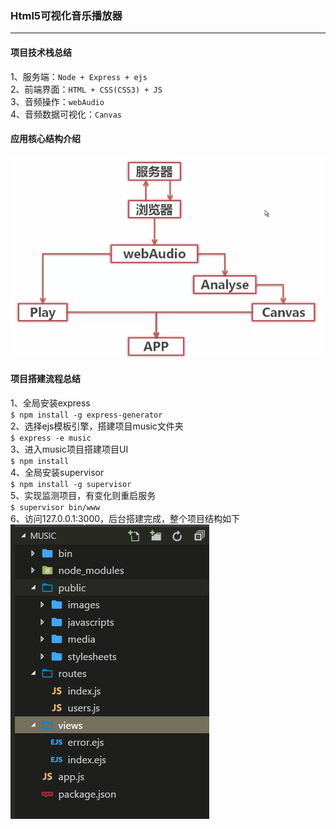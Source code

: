 ### Html5可视化音乐播放器
----------
#### 项目技术栈总结
1、服务端：`Node + Express + ejs` <br>
2、前端界面：`HTML + CSS(CSS3) + JS`  <br>
3、音频操作：`webAudio` <br>
4、音频数据可视化：`Canvas`<br>
#### 应用核心结构介绍<br>
![](https://github.com/GiserDeveloper/HTML5_music/raw/master/public/media/680d34b3-f14f-4ad5-b526-43718111b979.png) <br>
#### 项目搭建流程总结<br>
1、全局安装express  <br>
`$ npm install -g express-generator`  <br>
2、选择ejs模板引擎，搭建项目music文件夹  <br>
`$ express -e music`  <br>
3、进入music项目搭建项目UI<br>
`$ npm install`<br>
4、全局安装supervisor<br>
`$ npm install -g supervisor` <br>
5、实现监测项目，有变化则重启服务<br>
`$ supervisor bin/www`<br>
6、访问127.0.0.1:3000，后台搭建完成，整个项目结构如下<br>
![Alt text](https://github.com/GiserDeveloper/HTML5_music/raw/master/public/media/fb8d0d7a-e6d0-4f8b-a9ab-f7e09877017e222.png)
